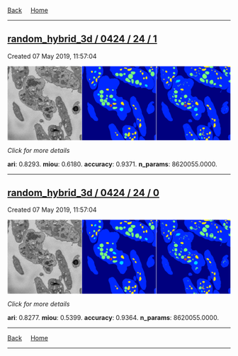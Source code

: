 
[Back](..)&nbsp;&nbsp;&nbsp;&nbsp;&nbsp;[Home](https://leapmanlab.github.io/snapshots)

---

<div class="summary"><a href="1"><h2>random_hybrid_3d / 0424 / 24 / 1</h2></a><p>Created 07 May 2019, 11:57:04
</p><a href="1"><img src="1/media/summary.png" align="center"></a><p>
<i>Click for more details</i>
</p></div>

**ari**: 0.8293. **miou**: 0.6180. **accuracy**: 0.9371. **n_params**: 8620055.0000. 

---

<div class="summary"><a href="0"><h2>random_hybrid_3d / 0424 / 24 / 0</h2></a><p>Created 07 May 2019, 11:57:04
</p><a href="0"><img src="0/media/summary.png" align="center"></a><p>
<i>Click for more details</i>
</p></div>

**ari**: 0.8277. **miou**: 0.5399. **accuracy**: 0.9364. **n_params**: 8620055.0000. 

---

[Back](..)&nbsp;&nbsp;&nbsp;&nbsp;&nbsp;[Home](https://leapmanlab.github.io/snapshots)

---